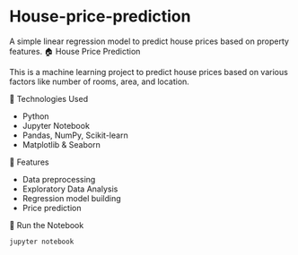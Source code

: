 # House-price-prediction
A simple linear regression model to predict house prices based on property features.
🏠 House Price Prediction

This is a machine learning project to predict house prices based on various factors like number of rooms, area, and location.

 🚀 Technologies Used

- Python
- Jupyter Notebook
- Pandas, NumPy, Scikit-learn
- Matplotlib & Seaborn

 📌 Features

- Data preprocessing
- Exploratory Data Analysis
- Regression model building
- Price prediction

🔧 Run the Notebook

```bash
jupyter notebook
